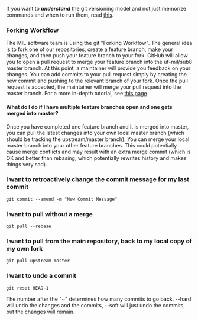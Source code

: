 If you want to _**understand**_ the git versioning model and not just memorize commands and when to run them, read [this](https://www.sbf5.com/~cduan/technical/git/).

### Forking Workflow

The MIL software team is using the git "Forking Workflow". The general idea is to fork one of our repositories, create a feature branch, make your changes, and then push your feature branch to your fork. GitHub will allow you to open a pull request to merge your feature branch into the uf-mil/sub8 master branch. At this point, a maintainer will provide you feedback on your changes. You can add commits to your pull request simply by creating the new commit and pushing to the relevant branch of your fork. Once the pull request is accepted, the maintainer will merge your pull request into the master branch. For a more in-depth tutorial, see [this page](https://www.atlassian.com/git/tutorials/comparing-workflows/forking-workflow).

#### What do I do if I have multiple feature branches open and one gets merged into master? 

Once you have completed one feature branch and it is merged into master, you can pull the latest changes into your own local master branch (which should be tracking the upstream/master branch). You can merge your local master branch into your other feature branches. This could potentially cause merge conflicts and may result with an extra merge commit (which is OK and better than rebasing, which potentially rewrites history and makes things very sad). 

### I want to retroactively change the commit message for my last commit

    git commit --amend -m "New Commit Message"

### I want to pull without a merge
    git pull --rebase

### I want to pull from the main repository, back to my local copy of my own fork
    git pull upstream master

### I want to undo a commit
    git reset HEAD~1

The number after the "~" determines how many commits to go back. --hard will undo the changes and the commits, --soft will just undo the commits, but the changes will remain.